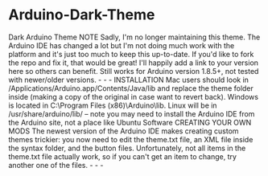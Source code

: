 # Arduino-Dark-Theme
Dark Arduino Theme NOTE Sadly, I'm no longer maintaining this theme. The Arduino IDE has changed a lot but I'm not doing much work with the platform and it's just too much to keep this up-to-date. If you'd like to fork the repo and fix it, that would be great! I'll happily add a link to your version here so others can benefit.  Still works for Arduino version 1.8.5+, not tested with newer/older versions.  - - -  INSTALLATION Mac users should look in /Applications/Arduino.app/Contents/Java/lib and replace the theme folder inside (making a copy of the original in case want to revert back). Windows is located in C:\Program Files (x86)\Arduino\lib. Linux will be in /usr/share/arduino/lib/ – note you may need to install the Arduino IDE from the Arduino site, not a place like Ubuntu Software CREATING YOUR OWN MODS The newest version of the Arduino IDE makes creating custom themes trickier: you now need to edit the theme.txt file, an XML file inside the syntax folder, and the button files. Unfortunately, not all items in the theme.txt file actually work, so if you can't get an item to change, try another one of the files.  - - -
